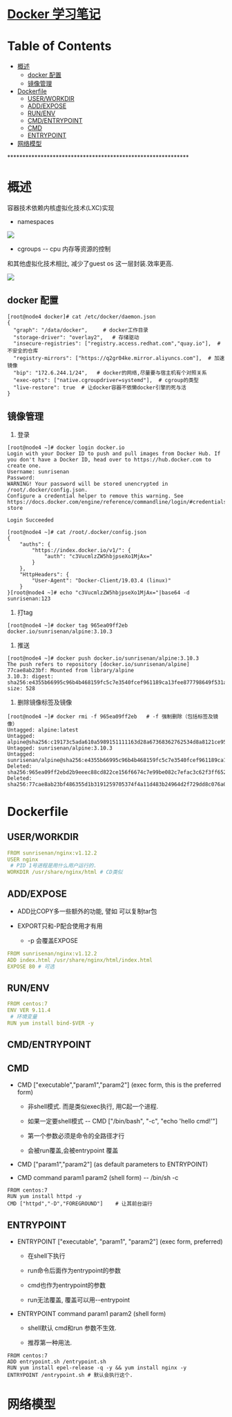 # [Docker 学习笔记](https://github.com/chaleaoch/gitblog/issues/42)


Table of Contents
=================

   * [概述](#概述)
      * [docker 配置](#docker-配置)
      * [镜像管理](#镜像管理)
   * [Dockerfile](#dockerfile)
      * [USER/WORKDIR](#userworkdir)
      * [ADD/EXPOSE](#addexpose)
      * [RUN/ENV](#runenv)
      * [CMD/ENTRYPOINT](#cmdentrypoint)
      * [CMD](#cmd)
      * [ENTRYPOINT](#entrypoint)
   * [网络模型](#网络模型)

\*\*\*\*\*\*\*\*\*\*\*\*\*\*\*\*\*\*\*\*\*\*\*\*\*\*\*\*\*\*\*\*\*\*\*\*\*\*\*\*\*\*\*\*\*\*\*\*\*\*\*\*\*\*\*\*\*\*\*\*
# 概述

容器技术依赖内核虚拟化技术(LXC)实现

- namespaces

![](https://tcs.teambition.net/storage/3121dc317ce0e40fbd31946a63b48d0a9be0?Signature=eyJhbGciOiJIUzI1NiIsInR5cCI6IkpXVCJ9.eyJBcHBJRCI6IjU5Mzc3MGZmODM5NjMyMDAyZTAzNThmMSIsIl9hcHBJZCI6IjU5Mzc3MGZmODM5NjMyMDAyZTAzNThmMSIsIl9vcmdhbml6YXRpb25JZCI6IiIsImV4cCI6MTYxMDI3OTk2MCwiaWF0IjoxNjA5Njc1MTYwLCJyZXNvdXJjZSI6Ii9zdG9yYWdlLzMxMjFkYzMxN2NlMGU0MGZiZDMxOTQ2YTYzYjQ4ZDBhOWJlMCJ9.YzrfZs5kkoph2cT6u7LozZMJsAXq-tMqwQkGeEUv14Q&download=image.png "")

- cgroups -- cpu 内存等资源的控制

和其他虚拟化技术相比, 减少了guest os 这一层封装.效率更高.

![](https://tcs.teambition.net/storage/3121e35fa6fee5ca90213c86c91dd18f5ed8?Signature=eyJhbGciOiJIUzI1NiIsInR5cCI6IkpXVCJ9.eyJBcHBJRCI6IjU5Mzc3MGZmODM5NjMyMDAyZTAzNThmMSIsIl9hcHBJZCI6IjU5Mzc3MGZmODM5NjMyMDAyZTAzNThmMSIsIl9vcmdhbml6YXRpb25JZCI6IiIsImV4cCI6MTYxMDI3OTk2MCwiaWF0IjoxNjA5Njc1MTYwLCJyZXNvdXJjZSI6Ii9zdG9yYWdlLzMxMjFlMzVmYTZmZWU1Y2E5MDIxM2M4NmM5MWRkMThmNWVkOCJ9.mz6oamILxQI5O8OoMp71UsBZfCyOr_um2m1_bvtbhaM&download=image.png "")

## docker 配置

```shell
[root@node4 docker]# cat /etc/docker/daemon.json 
{
  "graph": "/data/docker",     # docker工作目录
  "storage-driver": "overlay2",   # 存储驱动
  "insecure-registries": ["registry.access.redhat.com","quay.io"],  # 不安全的仓库
  "registry-mirrors": ["https://q2gr04ke.mirror.aliyuncs.com"],  # 加速镜像
  "bip": "172.6.244.1/24",   # docker的网络,尽量要与宿主机有个对照关系
  "exec-opts": ["native.cgroupdriver=systemd"],  # cgroup的类型
  "live-restore": true  # 让docker容器不依懒docker引擎的死与活
}
```

## 镜像管理

1. 登录

```shell
[root@node4 ~]# docker login docker.io
Login with your Docker ID to push and pull images from Docker Hub. If you don't have a Docker ID, head over to https://hub.docker.com to create one.
Username: sunrisenan
Password: 
WARNING! Your password will be stored unencrypted in /root/.docker/config.json.
Configure a credential helper to remove this warning. See
https://docs.docker.com/engine/reference/commandline/login/#credentials-store

Login Succeeded

[root@node4 ~]# cat /root/.docker/config.json 
{
    "auths": {
        "https://index.docker.io/v1/": {
            "auth": "c3VucmlzZW5hbjpseXo1MjAx="
        }
    },
    "HttpHeaders": {
        "User-Agent": "Docker-Client/19.03.4 (linux)"
    }
}[root@node4 ~]# echo "c3VucmlzZW5hbjpseXo1MjAx="|base64 -d
sunrisenan:123

```

1. 打tag

```text
[root@node4 ~]# docker tag 965ea09ff2eb docker.io/sunrisenan/alpine:3.10.3
```

1. 推送

```text
[root@node4 ~]# docker push docker.io/sunrisenan/alpine:3.10.3
The push refers to repository [docker.io/sunrisenan/alpine]
77cae8ab23bf: Mounted from library/alpine 
3.10.3: digest: sha256:e4355b66995c96b4b468159fc5c7e3540fcef961189ca13fee877798649f531a size: 528

```

1. 删除镜像标签及镜像

```text
[root@node4 ~]# docker rmi -f 965ea09ff2eb   # -f 强制删除（包括标签及镜像）
Untagged: alpine:latest
Untagged: alpine@sha256:c19173c5ada610a5989151111163d28a67368362762534d8a8121ce95cf2bd5a
Untagged: sunrisenan/alpine:3.10.3
Untagged: sunrisenan/alpine@sha256:e4355b66995c96b4b468159fc5c7e3540fcef961189ca13fee877798649f531a
Deleted: sha256:965ea09ff2ebd2b9eeec88cd822ce156f6674c7e99be082c7efac3c62f3ff652
Deleted: sha256:77cae8ab23bf486355d1b3191259705374f4a11d483b24964d2f729dd8c076a0
```

# Dockerfile

## USER/WORKDIR

```yaml
FROM sunrisenan/nginx:v1.12.2
USER nginx
 # PID 1号进程是用什么用户运行的.
WORKDIR /usr/share/nginx/html # CD类似

```

## ADD/EXPOSE

- ADD比COPY多一些额外的功能, 譬如 可以复制tar包

- EXPORT只和-P配合使用才有用

    - -p 会覆盖EXPOSE

```yaml
FROM sunrisenan/nginx:v1.12.2
ADD index.html /usr/share/nginx/html/index.html
EXPOSE 80 # 可选

```

## RUN/ENV

```yaml
FROM centos:7
ENV VER 9.11.4
 # 环境变量
RUN yum install bind-$VER -y 

```

## CMD/ENTRYPOINT

## CMD

- CMD ["executable","param1","param2"] (exec form, this is the preferred form)

    - 非shell模式. 而是类似exec执行, 用C起一个进程.

    - 如果一定要shell模式 -- CMD ["/bin/bash", "-c", "echo 'hello cmd!'"]

    - 第一个参数必须是命令的全路径才行

    - 会被run覆盖,会被entrypoint 覆盖

- CMD ["param1","param2"] (as default parameters to ENTRYPOINT)

- CMD command param1 param2 (shell form) -- /bin/sh -c

```text
FROM centos:7
RUN yum install httpd -y
CMD ["httpd","-D","FOREGROUND"]    # 让其前台运行

```

## ENTRYPOINT

- ENTRYPOINT ["executable", "param1", "param2"] (exec form, preferred)

    - 在shell下执行

    - run命令后面作为entrypoint的参数

    - cmd也作为entrypoint的参数

    - run无法覆盖, 覆盖可以用--entrypoint

- ENTRYPOINT command param1 param2 (shell form)

    - shell默认 cmd和run 参数不生效.

    - 推荐第一种用法.

```shell
FROM centos:7
ADD entrypoint.sh /entrypoint.sh
RUN yum install epel-release -q -y && yum install nginx -y
ENTRYPOINT /entrypoint.sh # 默认会执行这个.
```

# 网络模型



